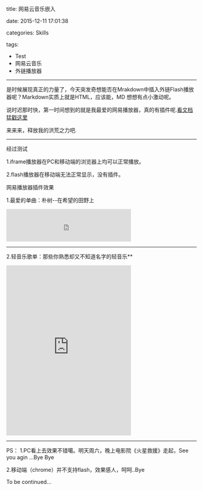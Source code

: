 title: 网易云音乐嵌入
 
date: 2015-12-11 17:01:38

categories: Skills

tags:
  - Test
  - 网易云音乐
  - 外链播放器

---

是时候展现真正的力量了，今天突发奇想能否在Mrakdown中插入外链Flash播放器呢？Markdown实质上就是HTML，应该能，MD 想想有点小激动呢。

说时迟那时快，第一时间想到的就是我最爱的网易播放器，真的有插件呢.[看文档猛戳这里](http://music.163.com/#/outchain/0/1/m/use)

来来来，释放我的洪荒之力吧.

<!--more-->

---

经过测试

1.iframe播放器在PC和移动端的浏览器上均可以正常播放。

2.flash播放器在移动端无法正常显示，没有插件。

网易播放器插件效果

1.最爱的单曲：朴树--在希望的田野上

<iframe frameborder="no" border="0" marginwidth="0" marginheight="0" width=330 height=86 src="http://music.163.com/outchain/player?type=2&id=139375&auto=1&height=66"></iframe>

---

2.轻音乐歌单：那些你熟悉却又不知道名字的轻音乐**

<iframe frameborder="no" border="0" marginwidth="0" marginheight="0" width=330 height=450 src="http://music.163.com/outchain/player?type=0&id=26467411&auto=0&height=430"></iframe>

---

PS：
1.PC看上去效果不错噶。明天周六，晚上电影院《火星救援》走起，See you agin ...Bye Bye

2.移动端（chrome）并不支持flash，效果感人，呵呵..Bye


To be continued...

